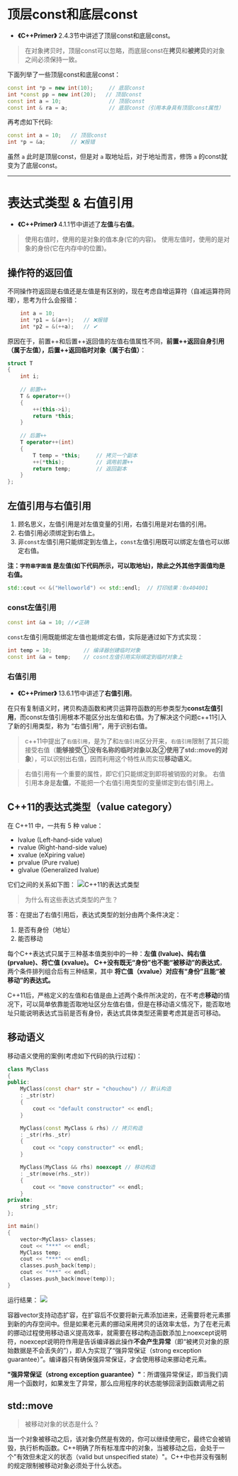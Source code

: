 #  顶层const和底层const
  
  
- **《C++Primer》** 2.4.3节中讲述了顶层const和底层const。
> 在对象拷贝时，顶层const可以忽略，而底层const在**拷贝**和**被拷贝**的对象之间必须保持一致。
  
下面列举了一些顶层const和底层const：
  
``` C++
const int *p = new int(10);     // 底层const
int *const pp = new int(20);   // 顶层const
const int a = 10;               // 顶层const
const int & ra = a;             // 底层const（引用本身具有顶层const属性）
```
  
再考虑如下代码:
  
```C++
const int a = 10;   // 顶层const
int *p = &a;        // ❌报错
```
  
虽然 `a` 此时是顶层const，但是对 `a` 取地址后，对于地址而言，修饰 `a` 的const就变为了底层const。
  
***
  
#  表达式类型 & 右值引用
  
  
- **《C++Primer》** 4.1.1节中讲述了**左值**与**右值**。
> 使用右值时，使用的是对象的值本身(它的内容)。
> 使用左值时，使用的是对象的身份(它在内存中的位置)。
  
##  操作符的返回值
  
  
不同操作符返回是右值还是左值是有区别的，现在考虑自增运算符（自减运算符同理），思考为什么会报错：
  
```c++
    int a = 10;
    int *p1 = &(a++);   // ❌报错
    int *p2 = &(++a);   // ✔
```
  
原因在于，前置++和后置++返回值的左值右值属性不同，**前置++返回自身引用（属于左值），后置++返回临时对象（属于右值）**：
  
```c++
struct T
{
    int i;
  
    // 前置++
    T & operator++()
    {
        ++(this->i);
        return *this;
    }
  
    // 后置++
    T operator++(int)
    {
        T temp = *this;     // 拷贝一个副本
        ++(*this);          // 调用前置++
        return temp;        // 返回副本
    }
};
```
##  左值引用与右值引用
  
  
1. 顾名思义，左值引用是对左值变量的引用，右值引用是对右值的引用。
2. 右值引用必须绑定到右值上。
3. 非`const`左值引用只能绑定到左值上，`const`左值引用既可以绑定左值也可以绑定右值。 
  
**注：`字符串字面值` 是左值(如下代码所示，可以取地址)，除此之外其他字面值均是右值。**
  
```C++
std::cout << &("Helloworld") << std::endl;  // 打印结果：0x404001
```
  
###  const左值引用
  
  
```c++
const int &a = 10; //✔正确
```
  
`const`左值引用既能绑定左值也能绑定右值，实际是通过如下方式实现：
  
```C++
int temp = 10;          // 编译器创建临时对象
const int &a = temp;    // cosnt左值引用实际绑定到临时对象上
```
###  右值引用
  
- **《C++Primer》** 13.6.1节中讲述了**右值引用**。
  
在只有复制语义时，拷贝构造函数和拷贝运算符函数的形参类型为**const左值引用**，而const左值引用根本不能区分出左值和右值。为了解决这个问题c++11引入了新的引用类型，称为 “右值引用”，用于识别右值。
  
> c++11中提出了`右值引用`，是为了和`左值引用`区分开来，`右值引用`限制了其只能接受右值（**能够接受①没有名称的临时对象以及②使用了std::move的对象**），可以识别出右值，因而利用这个特性从而实现**移动语义**。
  
  
  
> 右值引用有一个重要的属性，即它们只能绑定到即将被销毁的对象。
  右值引用本身是**左值**，不能把一个右值引用类型的变量绑定到右值引用上。
  
##  C++11的表达式类型（value category）
  
  
在 C++11 中，一共有 5 种 value：
- lvalue (Left-hand-side value)
- rvalue (Right-hand-side value)
- xvalue (eXpiring value)
- prvalue (Pure rvalue)
- glvalue (Generalized lvalue)
  
它们之间的关系如下图：
![C++11的表达式类型](image.assets/Snipaste_2023-09-06_16-31-40.png )
  
> 为什么有这些表达式类型的产生？
  
答：在提出了右值引用后，表达式类型的划分由两个条件决定：
1. 是否有身份（地址）
2. 能否移动
  
每个C++表达式只属于三种基本值类别中的一种：**左值 (lvalue)、纯右值 (prvalue)、将亡值 (xvalue)。**
**C++没有既无“身份”也不能“被移动”的表达式**，两个条件排列组合后有三种结果，其中 **将亡值（xvalue）对应有“身份”且能“被移动”的表达式。**
  
C++11后，严格定义的左值和右值是由上述两个条件所决定的，在不考虑**移动**的情况下，可以简单依靠能否取地址区分左值右值，但是在移动语义情况下，能否取地址只能说明表达式当前是否有身份，表达式具体类型还需要考虑其是否可移动。
  
##  移动语义
  
  
移动语义使用的案例(考虑如下代码的执行过程)：

```C++
class MyClass 
{
public:
    MyClass(const char* str = "chouchou") // 默认构造
    : _str(str)
    {
        cout << "default constructor" << endl;
    }

    MyClass(const MyClass & rhs) // 拷贝构造
    : _str(rhs._str)
    {
        cout << "copy constructor" << endl;
    }

    MyClass(MyClass && rhs) noexcept // 移动构造
    : _str(move(rhs._str))
    {
        cout << "move constructor" << endl;
    }
private:
    string _str;
};

int main()
{
    vector<MyClass> classes;
    cout << "***" << endl;
    MyClass temp;
    cout << "***" << endl;
    classes.push_back(temp);
    cout << "***" << endl;
    classes.push_back(move(temp));
}  
```
运行结果：
![](./image.assets/Snipaste_2023-09-18_17-49-04.png)

容器vector支持动态扩容，在扩容后不仅要将新元素添加进来，还需要将老元素挪到新的内存空间中。但是如果老元素的挪动采用拷贝的话效率太低，为了在老元素的挪动过程使用移动语义提高效率，就需要在移动构造函数添加上noexcept说明符，noexcept说明符作用是告诉编译器此操作**不会产生异常**（即“被拷贝对象的原始数据是不会丢失的”），即人为实现了“强异常保证（strong exception guarantee）”。编译器只有确保强异常保证，才会使用移动来挪动老元素。
  
**"强异常保证（strong exception guarantee）"**：所谓强异常保证，即当我们调用一个函数时，如果发生了异常，那么应用程序的状态能够回滚到函数调用之前
  
##  std::move

> 被移动对象的状态是什么？
  
当一个对象被移动之后，该对象仍然是有效的，你可以继续使用它，最终它会被销毁，执行析构函数。C++明确了所有标准库中的对象，当被移动之后，会处于一个"有效但未定义的状态（valid but unspecified state）"。C++中也并没有强制的规定限制被移动对象必须处于什么状态。
  